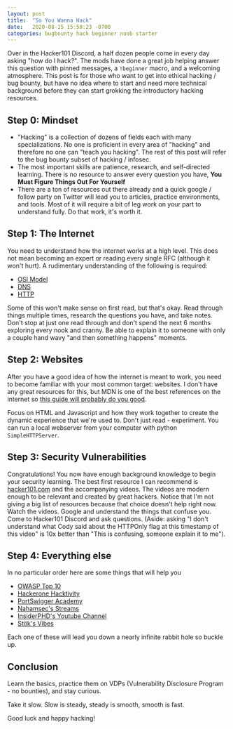 ```yaml
---
layout: post
title:  "So You Wanna Hack"
date:   2020-08-15 15:50:23 -0700
categories: bugbounty hack beginner noob starter
---
```


Over in the Hacker101 Discord, a half dozen people come in every day asking "how do I hack?". The mods have done a great job helping answer this question with pinned messages, a `!beginner` macro, and a welcoming atmosphere. This post is for those who want to get into ethical hacking / bug bounty, but have no idea where to start and need more technical background before they can start grokking the introductory hacking resources.

## Step 0: Mindset

- "Hacking" is a collection of dozens of fields each with many specializations. No one is proficient in every area of "hacking" and therefore no one can "teach you hacking". The rest of this post will refer to the bug bounty subset of hacking / infosec.
- The most important skills are patience, research, and self-directed learning. There is no resource to answer every question you have, **You Must Figure Things Out For Yourself**
- There are a ton of resources out there already and a quick google / follow party on Twitter will lead you to articles, practice environments, and tools. Most of it will require a bit of leg work on your part to understand fully. Do that work, it's worth it.

## Step 1: The Internet

You need to understand how the internet works at a high level. This does not mean becoming an expert or reading every single RFC (although it won't hurt). A rudimentary understanding of the following is required:
- [OSI Model](https://en.wikipedia.org/wiki/OSI_model)
- [DNS](https://en.wikipedia.org/wiki/Domain_Name_System)
- [HTTP](https://developer.mozilla.org/en-US/docs/Web/HTTP/Overview)

Some of this won't make sense on first read, but that's okay. Read through things multiple times, research the questions you have, and take notes. Don't stop at just one read through and don't spend the next 6 months exploring every nook and cranny. Be able to explain it to someone with only a couple hand wavy "and then something happens" moments.

## Step 2: Websites

After you have a good idea of how the internet is meant to work, you need to become familiar with your most common target: websites. I don't have any great resources for this, but MDN is one of the best references on the internet so [this guide will probably do you good](https://developer.mozilla.org/en-US/docs/Learn).

Focus on HTML and Javascript and how they work together to create the dynamic experience that we're used to. Don't just read - experiment. You can run a local webserver from your computer with python `SimpleHTTPServer`.

## Step 3: Security Vulnerabilities

Congratulations! You now have enough background knowledge to begin your security learning. The best first resource I can recommend is [hacker101.com](https://www.hacker101.com/) and the accompanying videos. The videos are modern enough to be relevant and created by great hackers. Notice that I'm not giving a big list of resources because that choice doesn't help right now. Watch the videos. Google and understand the things that confuse you. Come to Hacker101 Discord and ask questions. (Aside: asking "I don't understand what Cody said about the HTTPOnly flag at this timestamp of this video" is 10x better than "This is confusing, someone explain it to me").

## Step 4: Everything else

In no particular order here are some things that will help you

- [OWASP Top 10](https://owasp.org/www-project-top-ten/)
- [Hackerone Hacktivity](https://hackerone.com/hacktivity)
- [PortSwigger Academy](https://portswigger.net/web-security)
- [Nahamsec's Streams](https://www.twitch.tv/nahamsec)
- [InsiderPHD's Youtube Channel](https://www.youtube.com/channel/UCPiN9NPjIer8Do9gUFxKv7A)
- [Stök's Vibes](https://www.youtube.com/channel/UCQN2DsjnYH60SFBIA6IkNwg)

Each one of these will lead you down a nearly infinite rabbit hole so buckle up.

## Conclusion

Learn the basics, practice them on VDPs (Vulnerability Disclosure Program - no bounties), and stay curious.

Take it slow. Slow is steady, steady is smooth, smooth is fast.

Good luck and happy hacking!
